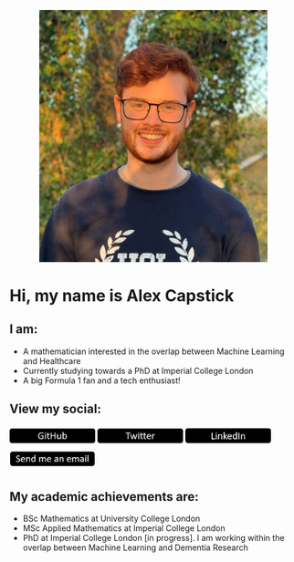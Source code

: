 
<p align="center">
<img src="/pictures/IMG_6241_cropped.jpg" width="400">
</p>



# Hi, my name is Alex Capstick


## I am:

- A mathematician interested in the overlap between Machine Learning and Healthcare
- Currently studying towards a PhD at Imperial College London
- A big Formula 1 fan and a tech enthusiast!


## View my social:

  
[<img src="/pictures/github_button.png" width="150"/>](https://github.com/alexcapstick)  [<img src="/pictures/twitter_button.png" width="150"/>](https://twitter.com/alex_capstick_) [<img src="/pictures/linkedin_button.png" width="150"/>](https://www.linkedin.com/in/alexander-capstick/) [<img src="/pictures/email_button.png" width="150"/>](mailto:alexander.capstick.19@imerial.ac.uk) 


## My academic achievements are:

- BSc Mathematics at University College London
- MSc Applied Mathematics at Imperial College London
- PhD at Imperial College London [in progress]. I am working within the overlap between Machine Learning and Dementia Research

